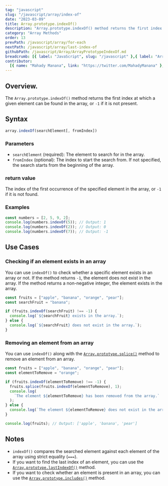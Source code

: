 ```yaml
---
tag: "javascript"
slug: "/javascript/array/index-of"
date: "2023-03-09"
title: Array.prototype.indexOf()
description: "Array.prototype.indexOf() method returns the first index at which a given element can be found in the array, or -1 if it is not present."
category: "Array Methods"
order: 13
prevPath: /javascript/array/for-each
nextPath: /javascript/array/last-index-of
githubPath: /javascript/Array/ArrayPrototypeIndexOf.md
breadcrumb: [{ label: "JavaScript", slug: "/javascript" },{ label: "Array Methods", slug: "/javascript/array" }]
contributor:
  [{ name: "Mahady Manana", link: "https://twitter.com/MahadyManana" }, { name: "Haja", link: "https://twitter.com/Haja261M" }]
---
```


## Overview.

The `Array.prototype.indexOf()` method returns the first index at which a given element can be found in the array, or `-1` if it is not present.


## Syntax

```javascript
array.indexOf(searchElement[, fromIndex])
```

### Parameters

- `searchElement` (required): The element to search for in the array.
- `fromIndex` (optional): The index to start the search from. If not specified, the search starts from the beginning of the array.

### return value

The index of the first occurrence of the specified element in the array, or `-1` if it is not found.

### Examples

```javascript
const numbers = [2, 5, 9, 2];
console.log(numbers.indexOf(5)); // Output: 1
console.log(numbers.indexOf(2)); // Output: 0
console.log(numbers.indexOf(7)); // Output: -1
```

## Use Cases

### Checking if an element exists in an array

You can use `indexOf()` to check whether a specific element exists in an array or not. If the method returns `-1`, the element does not exist in the array. If the method returns a non-negative integer, the element exists in the array.

```javascript
const fruits = ["apple", "banana", "orange", "pear"];
const searchFruit = "banana";

if (fruits.indexOf(searchFruit) !== -1) {
  console.log(`${searchFruit} exists in the array.`);
} else {
  console.log(`${searchFruit} does not exist in the array.`);
}
```

### Removing an element from an array

You can use `indexOf()` along with the [`Array.prototype.splice()`](/javascript/array/splice) method to remove an element from an array.

```javascript
const fruits = ["apple", "banana", "orange", "pear"];
const elementToRemove = "orange";

if (fruits.indexOf(elementToRemove) !== -1) {
  fruits.splice(fruits.indexOf(elementToRemove), 1);
  console.log(
    `The element ${elementToRemove} has been removed from the array.`
  );
} else {
  console.log(`The element ${elementToRemove} does not exist in the array.`);
}

console.log(fruits); // Output: ['apple', 'banana', 'pear']
```

## Notes

- `indexOf()` compares the searched element against each element of the array using strict equality (`===`).
- If you want to find the last index of an element, you can use the [`Array.prototype.lastIndexOf()`](/javascript/array/last-index-of) method.
- If you want to check whether an element is present in an array, you can use the [`Array.prototype.includes()`](<(/javascript/array/includes)>) method.
